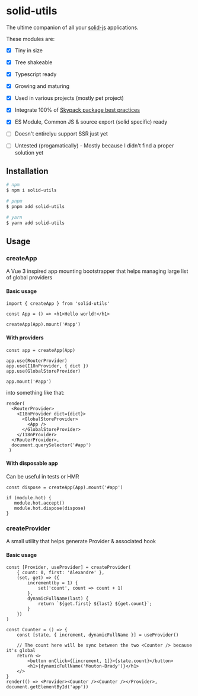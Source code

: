 # solid-utils

The ultime companion of all your [solid-js](https://github.com/ryansolid/solid) applications.

These modules are:

* [x] Tiny in size
* [x] Tree shakeable
* [x] Typescript ready
* [x] Growing and maturing
* [x] Used in various projects (mostly pet project)
* [x] Integrate 100% of [Skypack package best practices](https://docs.skypack.dev/package-authors/package-checks)
* [x] ES Module, Common JS & source export (solid specific) ready

* [ ] Doesn't entirelyu support SSR just yet
* [ ] Untested (progamatically) - Mostly because I didn't find a proper solution yet

## Installation

```bash
# npm
$ npm i solid-utils

# pnpm
$ pnpm add solid-utils

# yarn
$ yarn add solid-utils
```

## Usage

### createApp

A Vue 3 inspired app mounting bootstrapper that helps managing large list of global providers

#### Basic usage

```tsx
import { createApp } from 'solid-utils'

const App = () => <h1>Hello world!</h1>

createApp(App).mount('#app')
```

#### With providers

```tsx
const app = createApp(App)

app.use(RouterProvider)
app.use(I18nProvider, { dict })
app.use(GlobalStoreProvider)

app.mount('#app')
```

into something like that:

```tsx
render(
  <RouterProvider>
    <I18nProvider dict={dict}>
      <GlobalStoreProvider>
        <App />
      </GlobalStoreProvider>
    </I18nProvider>
  </RouterProvider>,
  document.querySelector('#app')
 )
 ```

 #### With disposable app

 Can be useful in tests or HMR

 ```tsx
const dispose = createApp(App).mount('#app')

if (module.hot) {
    module.hot.accept()
    module.hot.dispose(dispose)
}
 ```

### createProvider

A small utility that helps generate Provider & associated hook

#### Basic usage

```tsx
const [Provider, useProvider] = createProvider(
    { count: 0, first: 'Alexandre' },
    (set, get) => ({ 
        increment(by = 1) {
            set('count', count => count + 1)
        },
        dynamicFullName(last) {
            return `${get.first} ${last} ${get.count}`;
        }
    })
)

const Counter = () => {
    const [state, { increment, dynamicFullName }] = useProvider()

    // The count here will be sync between the two <Counter /> because it's global
    return <>
        <button onClick={[increment, 1]}>{state.count}</button>
        <h1>{dynamicFullName('Mouton-Brady')}</h1>
    </>
}
render(() => <Provider><Counter /><Counter /></Provider>, document.getElementById('app'))
```
